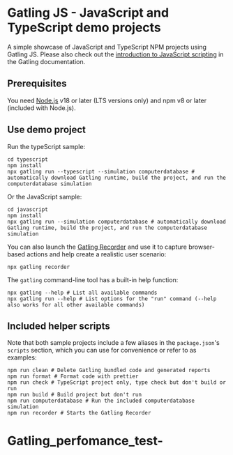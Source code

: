 # Gatling JS - JavaScript and TypeScript demo projects

A simple showcase of JavaScript and TypeScript NPM projects using Gatling JS. Please also check out the [introduction to JavaScript scripting](https://docs.gatling.io/tutorials/scripting-intro-js/) in the Gatling documentation.

## Prerequisites

You need [Node.js](https://nodejs.org/en/download) v18 or later (LTS versions only) and npm v8 or later (included with Node.js).

## Use demo project

Run the typeScript sample:

```shell
cd typescript
npm install
npx gatling run --typescript --simulation computerdatabase # automatically download Gatling runtime, build the project, and run the computerdatabase simulation
```

Or the JavaScript sample:

```shell
cd javascript
npm install
npx gatling run --simulation computerdatabase # automatically download Gatling runtime, build the project, and run the computerdatabase simulation
```

You can also launch the [Gatling Recorder](https://docs.gatling.io/tutorials/recorder/) and use it to capture browser-based actions and help create a realistic user scenario:

```shell
npx gatling recorder
```

The `gatling` command-line tool has a built-in help function:

```shell
npx gatling --help # List all available commands
npx gatling run --help # List options for the "run" command (--help also works for all other available commands)
```

## Included helper scripts

Note that both sample projects include a few aliases in the `package.json`'s `scripts` section, which you can use for convenience or refer to as examples:

```shell
npm run clean # Delete Gatling bundled code and generated reports
npm run format # Format code with prettier
npm run check # TypeScript project only, type check but don't build or run
npm run build # Build project but don't run
npm run computerdatabase # Run the included computerdatabase simulation
npm run recorder # Starts the Gatling Recorder
```
# Gatling_perfomance_test-
